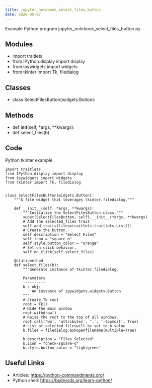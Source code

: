 ```yaml
---
title: jupyter_notebook_select_files_button
date: 2020-05-07
---
```

Example Python program jupyter_notebook_select_files_button.py

## Modules

* import traitlets
* from IPython.display import display
* from ipywidgets import widgets
* from tkinter import Tk, filedialog

## Classes

* class SelectFilesButton(widgets.Button):

## Methods

* def __init__(self, *args, **kwargs):
* def select_files(b):

## Code

Python tkinter example

    import traitlets
    from IPython.display import display
    from ipywidgets import widgets
    from tkinter import Tk, filedialog
    
    
    class SelectFilesButton(widgets.Button):
        """A file widget that leverages tkinter.filedialog."""
    
        def __init__(self, *args, **kwargs):
            """Initialize the SelectFilesButton class."""
            super(SelectFilesButton, self).__init__(*args, **kwargs)
            # Add the selected_files trait
            self.add_traits(files=traitlets.traitlets.List())
            # Create the button.
            self.description = "Select Files"
            self.icon = "square-o"
            self.style.button_color = "orange"
            # Set on click behavior.
            self.on_click(self.select_files)
    
        @staticmethod
        def select_files(b):
            """Generate instance of tkinter.filedialog.
    
            Parameters
            ----------
            b : obj:
                An instance of ipywidgets.widgets.Button
            """
            # Create Tk root
            root = Tk()
            # Hide the main window
            root.withdraw()
            # Raise the root to the top of all windows.
            root.call('wm', 'attributes', '.', '-topmost', True)
            # List of selected fileswill be set to b.value
            b.files = filedialog.askopenfilename(multiple=True)
    
            b.description = "Files Selected"
            b.icon = "check-square-o"
            b.style.button_color = "lightgreen"

## Useful Links

- Articles: https://python-commandments.org/
- Python shell: https://bsdnerds.org/learn-python/
